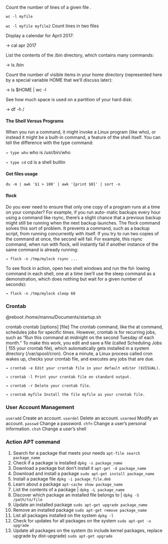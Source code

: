 

Count the number of lines of a given file .

```wc -l myfile```

```wc -l myfile myfile2```    Count lines in two files

Display a calendar for April 2017:


→ cal apr 2017

List the contents of the /bin directory, which contains many
commands:


→ ls /bin

Count the number of visible items in your home directory
(represented here by a special variable HOME that we’ll discuss
later):


→ ls $HOME | wc -l

See how much space is used on a partition of your hard disk:


→ df -h /


#### The Shell Versus Programs
When you run a command, it might invoke a Linux program
(like who), or instead it might be a built-in command, a feature
of the shell itself. You can tell the difference with the type command:

```→ type who```
who is /usr/bin/who

```→ type cd```
cd is a shell builtin



#### Get files usage 
 
```
du -m | awk '$1 > 100' | awk '{print $0}' | sort -n
```

#### flock 

Do you ever need to ensure that only one copy of a program
runs at a time on your computer? For example, if you run auto‐
matic backups every hour using a command like rsync, there’s
a slight chance that a previous backup might still be running
when the next backup launches. The flock command solves
this sort of problem. It prevents a command, such as a backup
script, from running concurrently with itself. If you try to run
two copies of the command at once, the second will fail. For
example, this rsync command, when run with flock, will
instantly fail if another instance of the same command is
already running:

```
→ flock -n /tmp/mylock rsync ...
```

To see flock in action, open two shell windows and run the fol‐
lowing command in each shell, one at a time (we’ll use the
sleep command as a demonstration, which does nothing but
wait for a given number of seconds):

```
→ flock -n /tmp/mylock sleep 60
```

### Crontab


@reboot /home/mannu/Documents/startup.sh


crontab
crontab [options] [file]
The crontab command, like the at command, schedules jobs
for specific times. However, crontab is for recurring jobs, such
as “Run this command at midnight on the second Tuesday of
each month.” To make this work, you edit and save a file (called
Scheduling Jobs | 155
your crontab file), which automatically gets installed in a system
directory (/var/spool/cron). Once a minute, a Linux process
called cron wakes up, checks your crontab file, and executes
any jobs that are due.
```
→ crontab -e Edit your crontab file in your default editor ($VISUAL).
```

```
→ crontab -l Print your crontab file on standard output.
```

```
→ crontab -r Delete your crontab file.
```

```
→ crontab myfile Install the file myfile as your crontab file.
```


### User Account Management

```useradd``` Create an account.
```userdel``` Delete an account.
```usermod``` Modify an account.
```passwd``` Change a password.
```chfn``` Change a user’s personal information.
```chsh``` Change a user’s shell


### Action APT command
1. Search for a package that meets your needs ```apt-file search package_name```
1. Check if a package is installed ```dpkg -s package_name```
1. Download a package but don’t install it ```apt-get -d package_name```
1. Download and install a package ```sudo apt-get install package_name```
1. Install a package file ```dpkg -i package_file.deb```
1. Learn about a package ```apt-cache show package_name```
1. List the contents of a package | ```dpkg -L package_name```
1. Discover which package an installed file belongs to | ```dpkg -S /path/to/file```
1. Update an installed package ```sudo apt-get upgrade package_name```
1. Remove an installed package ```sudo apt-get remove package_name```
1. List all packages installed on the system ```dpkg -l```
1. Check for updates for all packages on the system ```sudo apt-get -u upgrade```
1. Update all packages on the system (to include kernel packages, replace upgrade by dist-upgrade) ```sudo apt-get upgrade```






